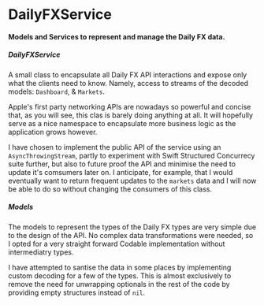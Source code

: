 # DailyFXService

#### Models and Services to represent and manage the Daily FX data.

##### DailyFXService

A small class to encapsulate all Daily FX API interactions and expose only what the clients need to know. Namely, access to streams of the decoded models: `Dashboard`, & `Markets`.

Apple's first party networking APIs are nowadays so powerful and concise that, as you will see, this clas is barely doing anything at all. It will hopefully serve as a nice namespace to encapsulate more business logic as the application grows however. 

I have chosen to implement the public API of the service using an `AsyncThrowingStream`, partly to experiment with Swift Structured Concurrecy suite further, but also to future proof the API and minimise the need to update it's comsumers later on. I anticipate, for example, that I would eventually want to return frequent updates to the `markets` data and I will now be able to do so without changing the consumers of this class.  

##### Models

The models to represent the types of the Daily FX types are very simple due to the design of the API. No complex data transformations were needed, so I opted for a very straight forward Codable implementation without intermediatry types.

I have attempted to santise the data in some places by implementing custom decoding for a few of the types. This is almost exclusively to remove the need for unwrapping optionals in the rest of the code by providing empty structures instead of `nil`.  
